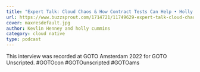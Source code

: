 ```yaml
---
title: "Expert Talk: Cloud Chaos & How Contract Tests Can Help • Holly Cummins & Kevlin Henney • GOTO 2022"
url: https://www.buzzsprout.com/1714721/11749629-expert-talk-cloud-chaos-how-contract-tests-can-help-holly-cummins-kevlin-henney
cover: maxresdefault.jpg
author: Kevlin Henney and holly cummins
category: cloud native
type: podcast
---
```


This interview was recorded at GOTO Amsterdam 2022 for GOTO Unscripted. #GOTOcon #GOTOunscripted #GOTOams
